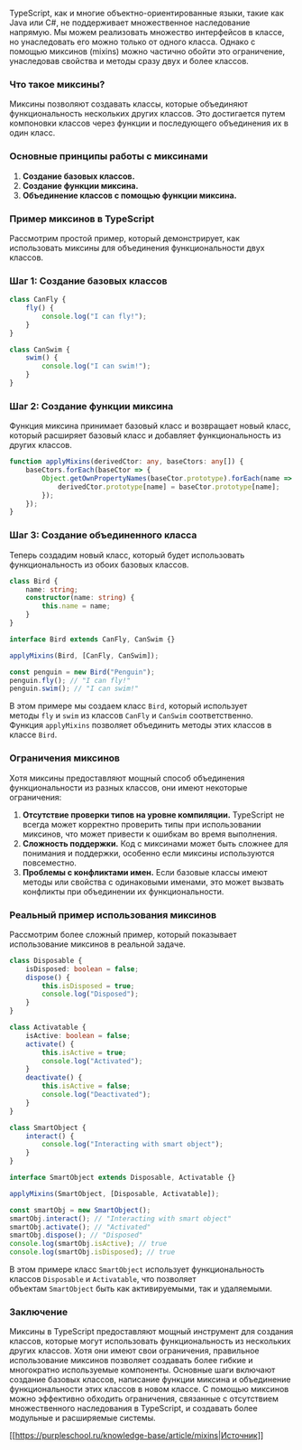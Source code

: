 TypeScript, как и многие объектно-ориентированные языки, такие как Java или C#, не поддерживает множественное наследование напрямую. Мы можем реализовать множество интерфейсов в классе, но унаследовать его можно только от одного класса. Однако с помощью миксинов (mixins) можно частично обойти это ограничение, унаследовав свойства и методы сразу двух и более классов.

### Что такое миксины?

Миксины позволяют создавать классы, которые объединяют функциональность нескольких других классов. Это достигается путем компоновки классов через функции и последующего объединения их в один класс.

### Основные принципы работы с миксинами

1. **Создание базовых классов.**
2. **Создание функции миксина.**
3. **Объединение классов с помощью функции миксина.**

### Пример миксинов в TypeScript

Рассмотрим простой пример, который демонстрирует, как использовать миксины для объединения функциональности двух классов.

### Шаг 1: Создание базовых классов

```typescript
class CanFly {
    fly() {
        console.log("I can fly!");
    }
}

class CanSwim {
    swim() {
        console.log("I can swim!");
    }
}
```

### Шаг 2: Создание функции миксина

Функция миксина принимает базовый класс и возвращает новый класс, который расширяет базовый класс и добавляет функциональность из других классов.

```typescript
function applyMixins(derivedCtor: any, baseCtors: any[]) {
    baseCtors.forEach(baseCtor => {
        Object.getOwnPropertyNames(baseCtor.prototype).forEach(name => {
            derivedCtor.prototype[name] = baseCtor.prototype[name];
        });
    });
}
```

### Шаг 3: Создание объединенного класса

Теперь создадим новый класс, который будет использовать функциональность из обоих базовых классов.

```typescript
class Bird {
    name: string;
    constructor(name: string) {
        this.name = name;
    }
}

interface Bird extends CanFly, CanSwim {}

applyMixins(Bird, [CanFly, CanSwim]);

const penguin = new Bird("Penguin");
penguin.fly(); // "I can fly!"
penguin.swim(); // "I can swim!"
```

В этом примере мы создаем класс `Bird`, который использует методы `fly` и `swim` из классов `CanFly` и `CanSwim` соответственно. Функция `applyMixins` позволяет объединить методы этих классов в классе `Bird`.

### Ограничения миксинов

Хотя миксины предоставляют мощный способ объединения функциональности из разных классов, они имеют некоторые ограничения:

1. **Отсутствие проверки типов на уровне компиляции.** TypeScript не всегда может корректно проверить типы при использовании миксинов, что может привести к ошибкам во время выполнения.
2. **Сложность поддержки.** Код с миксинами может быть сложнее для понимания и поддержки, особенно если миксины используются повсеместно.
3. **Проблемы с конфликтами имен.** Если базовые классы имеют методы или свойства с одинаковыми именами, это может вызвать конфликты при объединении их функциональности.

### Реальный пример использования миксинов

Рассмотрим более сложный пример, который показывает использование миксинов в реальной задаче.

```typescript
class Disposable {
    isDisposed: boolean = false;
    dispose() {
        this.isDisposed = true;
        console.log("Disposed");
    }
}

class Activatable {
    isActive: boolean = false;
    activate() {
        this.isActive = true;
        console.log("Activated");
    }
    deactivate() {
        this.isActive = false;
        console.log("Deactivated");
    }
}

class SmartObject {
    interact() {
        console.log("Interacting with smart object");
    }
}

interface SmartObject extends Disposable, Activatable {}

applyMixins(SmartObject, [Disposable, Activatable]);

const smartObj = new SmartObject();
smartObj.interact(); // "Interacting with smart object"
smartObj.activate(); // "Activated"
smartObj.dispose(); // "Disposed"
console.log(smartObj.isActive); // true
console.log(smartObj.isDisposed); // true
```

В этом примере класс `SmartObject` использует функциональность классов `Disposable` и `Activatable`, что позволяет объектам `SmartObject` быть как активируемыми, так и удаляемыми.

### Заключение

Миксины в TypeScript предоставляют мощный инструмент для создания классов, которые могут использовать функциональность из нескольких других классов. Хотя они имеют свои ограничения, правильное использование миксинов позволяет создавать более гибкие и многократно используемые компоненты. Основные шаги включают создание базовых классов, написание функции миксина и объединение функциональности этих классов в новом классе. С помощью миксинов можно эффективно обходить ограничения, связанные с отсутствием множественного наследования в TypeScript, и создавать более модульные и расширяемые системы.

[[https://purpleschool.ru/knowledge-base/article/mixins|Источник]]